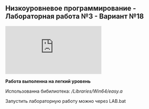 ## Низкоуровневое программирование - Лабораторная работа №3 - Вариант №18

![Методичка](https://github.com/eeeeagle/LLP_3/files/9817704/_.3.pdf)

<b>Работа выполенна на легкий уровень</b>

Использованна бибилиотека:
_/Libraries/Win64/easy.a_

Запустить лабораторную работу можно через LAB.bat
